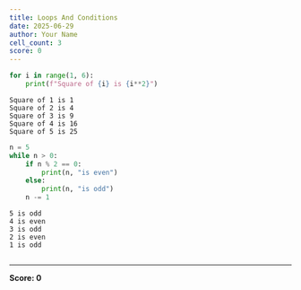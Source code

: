 ```yaml
---
title: Loops And Conditions
date: 2025-06-29
author: Your Name
cell_count: 3
score: 0
---
```


```python
for i in range(1, 6):
    print(f"Square of {i} is {i**2}")
```

    Square of 1 is 1
    Square of 2 is 4
    Square of 3 is 9
    Square of 4 is 16
    Square of 5 is 25
    


```python
n = 5
while n > 0:
    if n % 2 == 0:
        print(n, "is even")
    else:
        print(n, "is odd")
    n -= 1
```

    5 is odd
    4 is even
    3 is odd
    2 is even
    1 is odd
    


```python

```


---
**Score: 0**